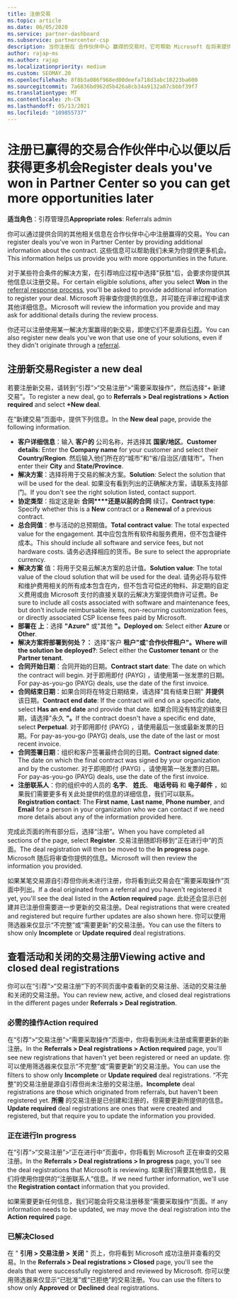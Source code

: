 ```yaml
---
title: 注册交易
ms.topic: article
ms.date: 06/05/2020
ms.service: partner-dashboard
ms.subservice: partnercenter-csp
description: 当你注册在 合作伙伴中心 赢得的交易时，它可帮助 Microsoft 在将来提供更多机会。
author: rajap-ms
ms.author: rajap
ms.localizationpriority: medium
ms.custom: SEOMAY.20
ms.openlocfilehash: 8f8b3a086f968ed00deefa718d3abc18223ba600
ms.sourcegitcommit: 7a6836bd962d5b426a8cb34a9132a87cbbbf39f7
ms.translationtype: MT
ms.contentlocale: zh-CN
ms.lasthandoff: 05/13/2021
ms.locfileid: "109855737"
---
```

# <a name="register-deals-youve-won-in-partner-center-so-you-can-get-more-opportunities-later"></a><span data-ttu-id="8666f-103">注册已赢得的交易合作伙伴中心以便以后获得更多机会</span><span class="sxs-lookup"><span data-stu-id="8666f-103">Register deals you've won in Partner Center so you can get more opportunities later</span></span>

<span data-ttu-id="8666f-104">**适当角色**：引荐管理员</span><span class="sxs-lookup"><span data-stu-id="8666f-104">**Appropriate roles**: Referrals admin</span></span>

<span data-ttu-id="8666f-105">你可以通过提供合同的其他相关信息在合作伙伴中心中注册赢得的交易。</span><span class="sxs-lookup"><span data-stu-id="8666f-105">You can register deals you've won in Partner Center by providing additional information about the contract.</span></span> <span data-ttu-id="8666f-106">这些信息可以帮助我们未来为你提供更多机会。</span><span class="sxs-lookup"><span data-stu-id="8666f-106">This information helps us provide you with more opportunities in the future.</span></span>

<span data-ttu-id="8666f-107">对于某些符合条件的解决方案，在引荐响应过程中选择"获胜[](manage-leads.md)"后，会要求你提供其他信息以注册交易。</span><span class="sxs-lookup"><span data-stu-id="8666f-107">For certain eligible solutions, after you select **Won** in the [referral response process](manage-leads.md), you'll be asked to provide additional information to register your deal.</span></span> <span data-ttu-id="8666f-108">Microsoft 将审查你提供的信息，并可能在评审过程中请求其他详细信息。</span><span class="sxs-lookup"><span data-stu-id="8666f-108">Microsoft will review the information you provide and may ask for additional details during the review process.</span></span>

<span data-ttu-id="8666f-109">你还可以注册使用某一解决方案赢得的新交易，即使它们不是源自[引荐](referrals.md)。</span><span class="sxs-lookup"><span data-stu-id="8666f-109">You can also register new deals you've won that use one of your solutions, even if they didn't originate through a [referral](referrals.md).</span></span> 

## <a name="register-a-new-deal"></a><span data-ttu-id="8666f-110">注册新交易</span><span class="sxs-lookup"><span data-stu-id="8666f-110">Register a new deal</span></span>

<span data-ttu-id="8666f-111">若要注册新交易，请转到“引荐”>“交易注册”>“需要采取操作”，然后选择“+ 新建交易”。</span><span class="sxs-lookup"><span data-stu-id="8666f-111">To register a new deal, go to **Referrals > Deal registrations > Action required** and select **+New deal**.</span></span>

<span data-ttu-id="8666f-112">在“新建交易”页面中，提供下列信息。</span><span class="sxs-lookup"><span data-stu-id="8666f-112">In the **New deal** page, provide the following information.</span></span>

- <span data-ttu-id="8666f-113">**客户详细信息**：输入 **客户的** 公司名称，并选择其 **国家/地区**。</span><span class="sxs-lookup"><span data-stu-id="8666f-113">**Customer details**: Enter the **Company name** for your customer and select their **Country/Region**.</span></span> <span data-ttu-id="8666f-114">然后输入他们所在的“城市”和“省/自治区/直辖市”。</span><span class="sxs-lookup"><span data-stu-id="8666f-114">Then enter their **City** and **State/Province**.</span></span>
- <span data-ttu-id="8666f-115">**解决方案**：选择将用于交易的解决方案。</span><span class="sxs-lookup"><span data-stu-id="8666f-115">**Solution**: Select the solution that will be used for the deal.</span></span> <span data-ttu-id="8666f-116">如果没有看到列出的正确解决方案，请联系支持部门。</span><span class="sxs-lookup"><span data-stu-id="8666f-116">If you don't see the right solution listed, contact support.</span></span>
- <span data-ttu-id="8666f-117">**协定类型**：指定这是新 **合同\*\*\*\*还是以前的合同** 续订。</span><span class="sxs-lookup"><span data-stu-id="8666f-117">**Contract type**: Specify whether this is a **New** contract or a **Renewal** of a previous contract.</span></span>
- <span data-ttu-id="8666f-118">**总合同值**：参与活动的总预期值。</span><span class="sxs-lookup"><span data-stu-id="8666f-118">**Total contract value**: The total expected value for the engagement.</span></span> <span data-ttu-id="8666f-119">其中应包含所有软件和服务费用，但不包含硬件成本。</span><span class="sxs-lookup"><span data-stu-id="8666f-119">This should include all software and service fees, but not hardware costs.</span></span> <span data-ttu-id="8666f-120">请务必选择相应的货币。</span><span class="sxs-lookup"><span data-stu-id="8666f-120">Be sure to select the appropriate currency.</span></span>
- <span data-ttu-id="8666f-121">**解决方案** 值：将用于交易云解决方案的总计值。</span><span class="sxs-lookup"><span data-stu-id="8666f-121">**Solution value**: The total value of the cloud solution that will be used for the deal.</span></span> <span data-ttu-id="8666f-122">请务必将与软件和维护费用相关的所有成本包含在内，但不包含可偿还的物料、非定期的自定义费用或由 Microsoft 支付的直接关联的云解决方案提供商许可证费。</span><span class="sxs-lookup"><span data-stu-id="8666f-122">Be sure to include all costs associated with software and maintenance fees, but don't include reimbursable items, non-recurring customization fees, or directly associated CSP license fees paid by Microsoft.</span></span>
- <span data-ttu-id="8666f-123">**部署在 上**：选择 **"Azure"** 或"其他 **"。**</span><span class="sxs-lookup"><span data-stu-id="8666f-123">**Deployed on**: Select either **Azure** or **Other**.</span></span>
- <span data-ttu-id="8666f-124">**解决方案将部署到何处？：** 选择"客户 **租户"或**"**合作伙伴租户"。**</span><span class="sxs-lookup"><span data-stu-id="8666f-124">**Where will the solution be deployed?**: Select either the **Customer tenant** or the **Partner tenant**.</span></span>
- <span data-ttu-id="8666f-125">**合同开始日期**：合同开始的日期。</span><span class="sxs-lookup"><span data-stu-id="8666f-125">**Contract start date**: The date on which the contract will begin.</span></span> <span data-ttu-id="8666f-126">对于即用即付 (PAYG) ，请使用第一张发票的日期。</span><span class="sxs-lookup"><span data-stu-id="8666f-126">For pay-as-you-go (PAYG) deals, use the date of the first invoice.</span></span>
- <span data-ttu-id="8666f-127">**合同结束日期**：如果合同将在特定日期结束，请选择"具有结束日期" **并提供** 该日期。</span><span class="sxs-lookup"><span data-stu-id="8666f-127">**Contract end date**: If the contract will end on a specific date, select **Has an end date** and provide that date.</span></span> <span data-ttu-id="8666f-128">如果合同没有特定的结束日期，请选择"永久 **"。**</span><span class="sxs-lookup"><span data-stu-id="8666f-128">If the contract doesn't have a specific end date, select **Perpetual**.</span></span> <span data-ttu-id="8666f-129">对于即用即付 (PAYG) ，请使用最后一张或最新发票的日期。</span><span class="sxs-lookup"><span data-stu-id="8666f-129">For pay-as-you-go (PAYG) deals, use the date of the last or most recent invoice.</span></span>
- <span data-ttu-id="8666f-130">**合同签署日期**：组织和客户签署最终合同的日期。</span><span class="sxs-lookup"><span data-stu-id="8666f-130">**Contract signed date**: The date on which the final contract was signed by your organization and by the customer.</span></span> <span data-ttu-id="8666f-131">对于即用即付 (PAYG) ，请使用第一张发票的日期。</span><span class="sxs-lookup"><span data-stu-id="8666f-131">For pay-as-you-go (PAYG) deals, use the date of the first invoice.</span></span>
- <span data-ttu-id="8666f-132">**注册联系人**：你的组织中的人员的 **名字**、 **姓氏**、 **电话号码** 和 **电子邮件** ，如果我们需要更多有关此处提供的信息的详细信息，我们可以联系。</span><span class="sxs-lookup"><span data-stu-id="8666f-132">**Registration contact**: The **First name**, **Last name**, **Phone number**, and **Email** for a person in your organization who we can contact if we need more details about any of the information provided here.</span></span>

<span data-ttu-id="8666f-133">完成此页面的所有部分后，选择“注册”。</span><span class="sxs-lookup"><span data-stu-id="8666f-133">When you have completed all sections of the page, select **Register**.</span></span> <span data-ttu-id="8666f-134">交易注册随即将移到“正在进行中”的页面。</span><span class="sxs-lookup"><span data-stu-id="8666f-134">The deal registration will then be moved to the **In progress** page.</span></span> <span data-ttu-id="8666f-135">Microsoft 随后将审查你提供的信息。</span><span class="sxs-lookup"><span data-stu-id="8666f-135">Microsoft will then review the information you provided.</span></span>

<span data-ttu-id="8666f-136">如果某笔交易源自引荐但你尚未进行注册，你将看到此交易会在“需要采取操作”页面中列出。</span><span class="sxs-lookup"><span data-stu-id="8666f-136">If a deal originated from a referral and you haven't registered it yet, you'll see the deal listed in the **Action required** page.</span></span> <span data-ttu-id="8666f-137">此处还会显示已创建并已注册但需要进一步更新的交易注册。</span><span class="sxs-lookup"><span data-stu-id="8666f-137">Deal registrations that were created and registered but require further updates are also shown here.</span></span> <span data-ttu-id="8666f-138">你可以使用筛选器来仅显示“不完整”或“需要更新”的交易注册。</span><span class="sxs-lookup"><span data-stu-id="8666f-138">You can use the filters to show only **Incomplete** or **Update required** deal registrations.</span></span>

## <a name="viewing-active-and-closed-deal-registrations"></a><span data-ttu-id="8666f-139">查看活动和关闭的交易注册</span><span class="sxs-lookup"><span data-stu-id="8666f-139">Viewing active and closed deal registrations</span></span>

<span data-ttu-id="8666f-140">你可以在“引荐”>“交易注册”下的不同页面中查看新的交易注册、活动的交易注册和关闭的交易注册。</span><span class="sxs-lookup"><span data-stu-id="8666f-140">You can review new, active, and closed deal registrations in the different pages under **Referrals > Deal registration**.</span></span>

### <a name="action-required"></a><span data-ttu-id="8666f-141">必需的操作</span><span class="sxs-lookup"><span data-stu-id="8666f-141">Action required</span></span>

<span data-ttu-id="8666f-142">在“引荐”>“交易注册”>“需要采取操作”页面中，你将看到尚未注册或需要更新的新注册。</span><span class="sxs-lookup"><span data-stu-id="8666f-142">In the **Referrals > Deal registrations > Action required** page, you'll see new registrations that haven't yet been registered or need an update.</span></span> <span data-ttu-id="8666f-143">你可以使用筛选器来仅显示“不完整”或“需要更新”的交易注册。</span><span class="sxs-lookup"><span data-stu-id="8666f-143">You can use the filters to show only **Incomplete** or **Update required** deal registrations.</span></span> <span data-ttu-id="8666f-144">“不完整”的交易注册是源自引荐但尚未注册的交易注册。</span><span class="sxs-lookup"><span data-stu-id="8666f-144">**Incomplete** deal registrations are those which originated from referrals, but haven't been registered yet.</span></span> <span data-ttu-id="8666f-145">**所需** 的交易注册是已创建和注册的，但需要更新所提供的信息。</span><span class="sxs-lookup"><span data-stu-id="8666f-145">**Update required** deal registrations are ones that were created and registered, but that require you to update the information you provided.</span></span>

### <a name="in-progress"></a><span data-ttu-id="8666f-146">正在进行</span><span class="sxs-lookup"><span data-stu-id="8666f-146">In progress</span></span>

<span data-ttu-id="8666f-147">在“引荐”>“交易注册”>“正在进行中”页面中，你将看到 Microsoft 正在审查的交易注册。</span><span class="sxs-lookup"><span data-stu-id="8666f-147">In the **Referrals > Deal registrations > In progress** page, you'll see the deal registrations that Microsoft is reviewing.</span></span> <span data-ttu-id="8666f-148">如果我们需要其他信息，我们将使用你提供的“注册联系人”信息。</span><span class="sxs-lookup"><span data-stu-id="8666f-148">If we need further information, we'll use the **Registration contact** information that you provided.</span></span>

<span data-ttu-id="8666f-149">如果需要更新任何信息，我们可能会将交易注册移至“需要采取操作”页面。</span><span class="sxs-lookup"><span data-stu-id="8666f-149">If any information needs to be updated, we may move the deal registration into the **Action required** page.</span></span>

### <a name="closed"></a><span data-ttu-id="8666f-150">已解决</span><span class="sxs-lookup"><span data-stu-id="8666f-150">Closed</span></span>

<span data-ttu-id="8666f-151">在 " **引用 > 交易注册 > 关闭** " 页上，你将看到 Microsoft 成功注册并查看的交易。</span><span class="sxs-lookup"><span data-stu-id="8666f-151">In the **Referrals > Deal registrations > Closed** page, you'll see the deals that were successfully registered and reviewed by Microsoft.</span></span> <span data-ttu-id="8666f-152">你可以使用筛选器来仅显示“已批准”或“已拒绝”的交易注册。</span><span class="sxs-lookup"><span data-stu-id="8666f-152">You can use the filters to show only **Approved** or **Declined** deal registrations.</span></span>
